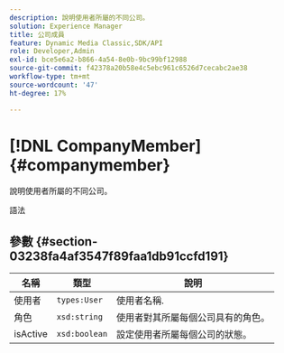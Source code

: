 ```yaml
---
description: 說明使用者所屬的不同公司。
solution: Experience Manager
title: 公司成員
feature: Dynamic Media Classic,SDK/API
role: Developer,Admin
exl-id: bce5e6a2-b866-4a54-8e0b-9bc99bf12988
source-git-commit: f42378a20b58e4c5ebc961c6526d7cecabc2ae38
workflow-type: tm+mt
source-wordcount: '47'
ht-degree: 17%

---
```


# [!DNL CompanyMember]{#companymember}

說明使用者所屬的不同公司。

語法

## 參數 {#section-03238fa4af3547f89faa1db91ccfd191}

| 名稱 | 類型 | 說明 |
|---|---|---|
| 使用者 | `types:User` | 使用者名稱. |
| 角色 | `xsd:string` | 使用者對其所屬每個公司具有的角色。 |
| isActive | `xsd:boolean` | 設定使用者所屬每個公司的狀態。 |
